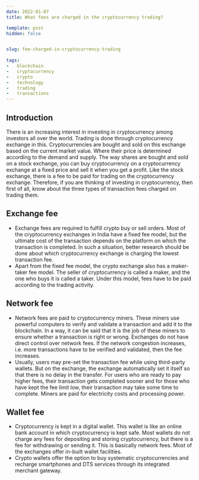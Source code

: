 ```yaml
---
date: 2022-01-07
title: What fees are charged in the cryptocurrency trading?

template: post
hidden: false


slug: fee-charged-in-cryptocurrency-trading
  
tags:
-   blockchain
-   cryptocurrency
-   crypto
-   technology
-   trading
-   transactions
---
```

<!-- more -->


<!-- more -->

## Introduction

There is an increasing interest in investing in cryptocurrency among investors all over the world. Trading is done through cryptocurrency exchange in this. Cryptocurrencies are bought and sold on this exchange based on the current market value. Where their price is determined according to the demand and supply. The way shares are bought and sold on a stock exchange, you can buy cryptocurrency on a cryptocurrency exchange at a fixed price and sell it when you get a profit. Like the stock exchange, there is a fee to be paid for trading on the cryptocurrency exchange. Therefore, if you are thinking of investing in cryptocurrency, then first of all, know about the three types of transaction fees charged on trading them. 

## Exchange fee

- Exchange fees are required to fulfill crypto buy or sell orders. Most of the cryptocurrency exchanges in India have a fixed fee model, but the ultimate cost of the transaction depends on the platform on which the transaction is completed. In such a situation, better research should be done about which cryptocurrency exchange is charging the lowest transaction fee.
- Apart from the fixed fee model, the crypto exchange also has a maker-taker fee model. The seller of cryptocurrency is called a maker, and the one who buys it is called a taker. Under this model, fees have to be paid according to the trading activity.

## Network fee

- Network fees are paid to cryptocurrency miners. These miners use powerful computers to verify and validate a transaction and add it to the blockchain. In a way, it can be said that it is the job of these miners to ensure whether a transaction is right or wrong. Exchanges do not have direct control over network fees. If the network congestion increases, i.e. more transactions have to be verified and validated, then the fee increases.
- Usually, users may pre-set the transaction fee while using third-party wallets. But on the exchange, the exchange automatically set it itself so that there is no delay in the transfer. For users who are ready to pay higher fees, their transaction gets completed sooner and for those who have kept the fee limit low, their transaction may take some time to complete. Miners are paid for electricity costs and processing power.

## Wallet fee

- Cryptocurrency is kept in a digital wallet. This wallet is like an online bank account in which cryptocurrency is kept safe. Most wallets do not charge any fees for depositing and storing cryptocurrency, but there is a fee for withdrawing or sending it. This is basically network fees. Most of the exchanges offer in-built wallet facilities.
- Crypto wallets offer the option to buy systematic cryptocurrencies and recharge smartphones and DTS services through its integrated merchant gateway.


